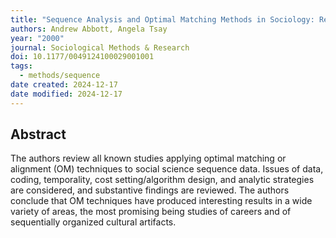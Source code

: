 ```yaml
---
title: "Sequence Analysis and Optimal Matching Methods in Sociology: Review and Prospect"
authors: Andrew Abbott, Angela Tsay
year: "2000"
journal: Sociological Methods & Research
doi: 10.1177/0049124100029001001
tags:
  - methods/sequence
date created: 2024-12-17
date modified: 2024-12-17
---
```


## Abstract

The authors review all known studies applying optimal matching or alignment (OM) techniques to social science sequence data. Issues of data, coding, temporality, cost setting/algorithm design, and analytic strategies are considered, and substantive findings are reviewed. The authors conclude that OM techniques have produced interesting results in a wide variety of areas, the most promising being studies of careers and of sequentially organized cultural artifacts.
